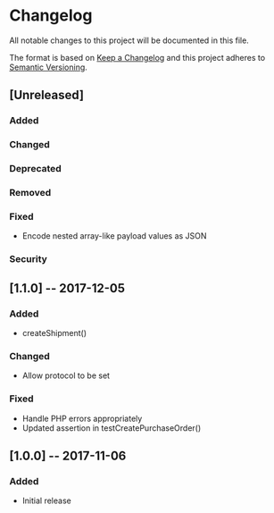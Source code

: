# Changelog
All notable changes to this project will be documented in this file.

The format is based on [Keep a Changelog](http://keepachangelog.com/en/1.0.0/)
and this project adheres to [Semantic Versioning](http://semver.org/spec/v2.0.0.html).

## [Unreleased]

### Added
### Changed
### Deprecated
### Removed
### Fixed
  * Encode nested array-like payload values as JSON
### Security

## [1.1.0] -- 2017-12-05

### Added
  * createShipment()
### Changed
  * Allow protocol to be set
### Fixed
  * Handle PHP errors appropriately
  * Updated assertion in testCreatePurchaseOrder()

## [1.0.0] -- 2017-11-06

### Added
  * Initial release
